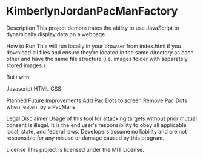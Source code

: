 # KimberlynJordanPacManFactory
Description
This project demonstrates the ability to use JavaScript to dynamically display data on a webpage.

How to Run
This will run locally in your browser from index.html if you download all files and ensure they're located in the same directory as each other and have the same file structure (i.e. images folder with separately stored images.)

Built with

Javascript
HTML
CSS

Planned Future Improvements
Add Pac Dots to screen
Remove Pac Dots when 'eaten' by a PacMans

Legal Disclaimer
Usage of this tool for attacking targets without prior mutual consent is illegal. It is the end user's responsibility to obey all applicable local, state, and federal laws. Developers assume no liability and are not responsible for any misuse or damage caused by this program.

License
This project is licensed under the MIT License.
